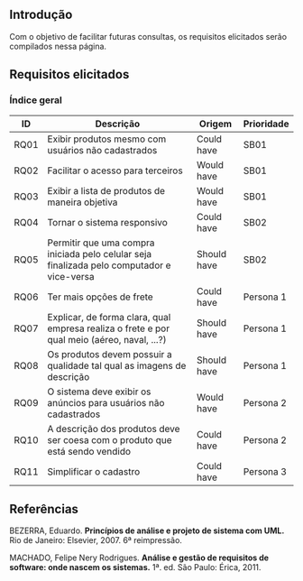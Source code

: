 ## Introdução

Com o objetivo de facilitar futuras consultas, os requisitos elicitados serão compilados nessa página.

## Requisitos elicitados

### Índice geral

| ID | Descrição | Origem | Prioridade |
|--|--|--|--|
| RQ01 |  Exibir produtos mesmo com usuários não cadastrados | Could have | SB01 |
| RQ02 |  Facilitar o acesso para terceiros | Would have | SB01 |
| RQ03 |  Exibir a lista de produtos de maneira objetiva | Would have | SB01 |
| RQ04 |  Tornar o sistema responsivo | Could have | SB02 |
| RQ05 |  Permitir que uma compra iniciada pelo celular seja finalizada pelo computador e vice-versa | Should have | SB02 |
| RQ06 |  Ter mais opções de frete | Could have | Persona 1 |
| RQ07 |  Explicar, de forma clara, qual empresa realiza o frete e por qual meio (aéreo, naval, ...?)  | Should have | Persona 1 |
| RQ08 |  Os produtos devem possuir a qualidade tal qual as imagens de descrição | Should have | Persona 1 |
| RQ09 |  O sistema deve exibir os anúncios para usuários não cadastrados | Would have | Persona 2 |
| RQ10 |  A descrição dos produtos deve ser coesa com o produto que está sendo vendido | Could have | Persona 2 |
| RQ11 |  Simplificar o cadastro | Could have | Persona 3 |

## Referências 

BEZERRA, Eduardo. **Princípios de análise e projeto de sistema com UML.** Rio de Janeiro: Elsevier, 2007. 6ª reimpressão.

MACHADO, Felipe Nery Rodrigues. **Análise e gestão de requisitos de software: onde nascem os sistemas.** 1ª. ed. São Paulo: Érica, 2011.